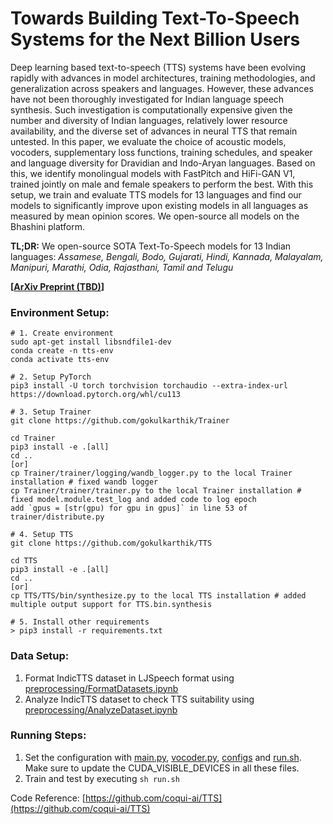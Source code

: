 # Towards Building Text-To-Speech Systems for the Next Billion Users

Deep learning based text-to-speech (TTS) systems have been evolving rapidly with advances in model architectures, training methodologies, and generalization across speakers and languages. However, these advances have not been thoroughly investigated for Indian language speech synthesis. Such investigation is computationally expensive given the number and diversity of Indian languages, relatively lower resource availability, and the diverse set of advances in neural TTS that remain untested.  In this paper, we evaluate the choice of acoustic models, vocoders, supplementary loss functions, training schedules, and speaker and language diversity for Dravidian and Indo-Aryan languages. Based on this, we identify monolingual models with FastPitch and HiFi-GAN V1, trained jointly on male and female speakers to perform the best. With this setup, we train and evaluate TTS models for 13 languages and find our models to significantly improve upon existing models in all languages as measured by mean opinion scores. We open-source all models on the Bhashini platform.

**TL;DR:** We open-source SOTA Text-To-Speech models for 13 Indian languages: *Assamese, Bengali, Bodo, Gujarati, Hindi, Kannada, Malayalam, Manipuri, Marathi, Odia, Rajasthani, Tamil and Telugu*

**[[ArXiv Preprint (TBD)](#)]**


### Environment Setup:
```
# 1. Create environment
sudo apt-get install libsndfile1-dev
conda create -n tts-env
conda activate tts-env

# 2. Setup PyTorch
pip3 install -U torch torchvision torchaudio --extra-index-url https://download.pytorch.org/whl/cu113

# 3. Setup Trainer
git clone https://github.com/gokulkarthik/Trainer 

cd Trainer
pip3 install -e .[all]
cd ..
[or]
cp Trainer/trainer/logging/wandb_logger.py to the local Trainer installation # fixed wandb logger
cp Trainer/trainer/trainer.py to the local Trainer installation # fixed model.module.test_log and added code to log epoch 
add `gpus = [str(gpu) for gpu in gpus]` in line 53 of trainer/distribute.py

# 4. Setup TTS
git clone https://github.com/gokulkarthik/TTS 

cd TTS
pip3 install -e .[all]
cd ..
[or]
cp TTS/TTS/bin/synthesize.py to the local TTS installation # added multiple output support for TTS.bin.synthesis

# 5. Install other requirements
> pip3 install -r requirements.txt
```


### Data Setup:
1. Format IndicTTS dataset in LJSpeech format using [preprocessing/FormatDatasets.ipynb](./preprocessing/FormatDatasets.ipynb)
2. Analyze IndicTTS dataset to check TTS suitability using [preprocessing/AnalyzeDataset.ipynb](./preprocessing/AnalyzeDataset.ipynb)

### Running Steps:
1. Set the configuration with [main.py](./main.py), [vocoder.py](./vocoder.py), [configs](./configs) and [run.sh](./run.sh). Make sure to update the CUDA_VISIBLE_DEVICES in all these files.
2. Train and test by executing `sh run.sh`

Code Reference: [https://github.com/coqui-ai/TTS](https://github.com/coqui-ai/TTS)
